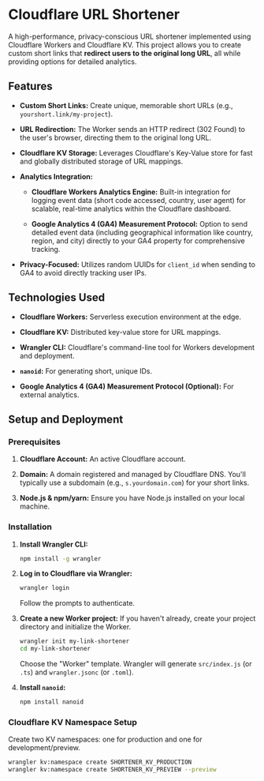 # Cloudflare URL Shortener

A high-performance, privacy-conscious URL shortener implemented using Cloudflare Workers and Cloudflare KV. This project allows you to create custom short links that **redirect users to the original long URL**, all while providing options for detailed analytics.

## Features

* **Custom Short Links:** Create unique, memorable short URLs (e.g., `yourshort.link/my-project`).

* **URL Redirection:** The Worker sends an HTTP redirect (302 Found) to the user's browser, directing them to the original long URL.

* **Cloudflare KV Storage:** Leverages Cloudflare's Key-Value store for fast and globally distributed storage of URL mappings.

* **Analytics Integration:**

    * **Cloudflare Workers Analytics Engine:** Built-in integration for logging event data (short code accessed, country, user agent) for scalable, real-time analytics within the Cloudflare dashboard.

    * **Google Analytics 4 (GA4) Measurement Protocol:** Option to send detailed event data (including geographical information like country, region, and city) directly to your GA4 property for comprehensive tracking.

* **Privacy-Focused:** Utilizes random UUIDs for `client_id` when sending to GA4 to avoid directly tracking user IPs.

## Technologies Used

* **Cloudflare Workers:** Serverless execution environment at the edge.

* **Cloudflare KV:** Distributed key-value store for URL mappings.

* **Wrangler CLI:** Cloudflare's command-line tool for Workers development and deployment.

* **`nanoid`:** For generating short, unique IDs.

* **Google Analytics 4 (GA4) Measurement Protocol (Optional):** For external analytics.

## Setup and Deployment

### Prerequisites

1.  **Cloudflare Account:** An active Cloudflare account.

2.  **Domain:** A domain registered and managed by Cloudflare DNS. You'll typically use a subdomain (e.g., `s.yourdomain.com`) for your short links.

3.  **Node.js & npm/yarn:** Ensure you have Node.js installed on your local machine.

### Installation

1.  **Install Wrangler CLI:**

    ```bash
    npm install -g wrangler
    ```

2.  **Log in to Cloudflare via Wrangler:**

    ```bash
    wrangler login
    ```

    Follow the prompts to authenticate.

3.  **Create a new Worker project:**
    If you haven't already, create your project directory and initialize the Worker.

    ```bash
    wrangler init my-link-shortener
    cd my-link-shortener
    ```

    Choose the "Worker" template. Wrangler will generate `src/index.js` (or `.ts`) and `wrangler.jsonc` (or `.toml`).

4.  **Install `nanoid`:**

    ```bash
    npm install nanoid
    ```

### Cloudflare KV Namespace Setup

Create two KV namespaces: one for production and one for development/preview.

```bash
wrangler kv:namespace create SHORTENER_KV_PRODUCTION
wrangler kv:namespace create SHORTENER_KV_PREVIEW --preview
